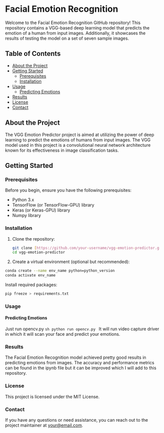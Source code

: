 # Facial Emotion Recognition

Welcome to the Facial Emotion Recognition GitHub repository! This repository contains a VGG-based deep learning model that predicts the emotion of a human from input images. Additionally, it showcases the results of testing the model on a set of seven sample images.

## Table of Contents

- [About the Project](#about-the-project)
- [Getting Started](#getting-started)
  - [Prerequisites](#prerequisites)
  - [Installation](#installation)
- [Usage](#usage)
  - [Predicting Emotions](#predicting-emotions)
- [Results](#results)
- [License](#license)
- [Contact](#contact)

## About the Project

The VGG Emotion Predictor project is aimed at utilizing the power of deep learning to predict the emotions of humans from input images. The VGG model used in this project is a convolutional neural network architecture known for its effectiveness in image classification tasks.

## Getting Started

### Prerequisites

Before you begin, ensure you have the following prerequisites:

- Python 3.x
- TensorFlow (or TensorFlow-GPU) library
- Keras (or Keras-GPU) library
- Numpy library

### Installation

1. Clone the repository:
   ```sh
   git clone [https://github.com/your-username/vgg-emotion-predictor.git](https://github.com/shray732002/Facial-Emotion-Recognition.git)https://github.com/shray732002/Facial-Emotion-Recognition.git
   cd vgg-emotion-predictor
2. Create a virtual environment (optional but recommended):

```sh
conda create --name env_name python=python_version
conda activate env_name
```
  Install required packages:
 ```sh
pip freeze > requirements.txt
```
### Usage
 #### Predicting Emotions
  Just run opencv.py
    ```sh
    python run opencv.py
    ```
  It will run video capture driver in which it will scan your face and predict your emotions.

### Results
   
   The Facial Emotion Recognition model achieved pretty good results in predicting emotions from images. The accuracy 
   and performance metrics can be found in the ipynb file but it can be improved which I will add to this repository.

### License

  This project is licensed under the MIT License.
   
### Contact

  If you have any questions or need assistance, you can reach out to the project maintainer at your@email.com.
